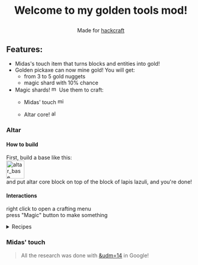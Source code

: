 # <p align=center> Welcome to my golden tools mod! </p>
<p align=center> Made for <a href=https://hackcraft.hackclub.com/>hackcraft</a></p>

## Features:
- Midas's touch item that turns blocks and entities into gold!
- Golden pickaxe can now mine gold! You will get:
    - from 3 to 5 gold nuggets
    - magic shard with 10% chance
- Magic shards! <img width="16" height="16" alt="magic_shard" src="https://github.com/user-attachments/assets/014371cb-0f71-439a-89d5-b55255feb867" />
 Use them to craft:
    - Midas' touch <img width="16" height="16" alt="midas_touch" src="https://github.com/user-attachments/assets/cc0c2fd3-ff57-497a-ae6d-4ea2fd3804cc" />


    - Altar core! <img width="16" height="16" alt="altar_core" src="https://github.com/user-attachments/assets/9c3d4455-a855-41ea-9146-40c58b19e4a9" />


### Altar  
#### How to build
First, build a base like this:  
<img width="48" height="48" alt="altar_base" src="https://github.com/user-attachments/assets/0a19aee2-7c33-493e-818e-8560b6ef3e06" />  
and put altar core block on top of the block of lapis lazuli, and you're done!

#### Interactions
right click to open a crafting menu  
press "Magic" button to make something

<details>
    
<summary>Recipes</summary> 

- Altar core    

<img width="378" height="203" alt="image" src="https://github.com/user-attachments/assets/4ebd9cb3-a3fe-44d6-9d08-71161d2960b2" />  

- Midas' touch (unordered)

<img width="496" height="235" alt="image" src="https://github.com/user-attachments/assets/250db847-ece4-4034-9b67-1c2dfaa9a6e6" />

- To repair damaged golden tool, but int into central slot of the altar

</details>

### Midas' touch


> All the research was done with [&udm=14](https://udm14.com/) in Google!
